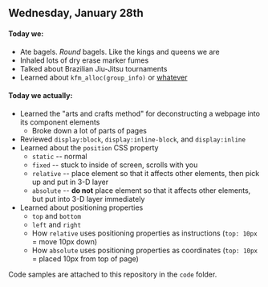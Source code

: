 ## Wednesday, January 28th

#### Today we:

* Ate bagels. *Round* bagels. Like the kings and queens we are
* Inhaled lots of dry erase marker fumes
* Talked about Brazilian Jiu-Jitsu tournaments
* Learned about `kfm_alloc(group_info)` or [whatever](http://hackertyper.net/)

#### Today we actually:

* Learned the "arts and crafts method" for deconstructing a webpage into its component elements
    * Broke down a lot of parts of pages
* Reviewed `display:block`, `display:inline-block`, and `display:inline`
* Learned about the `position` CSS property
    * `static` -- normal
    * `fixed` -- stuck to inside of screen, scrolls with you
    * `relative` -- place element so that it affects other elements, then pick up and put in 3-D layer
    * `absolute` -- **do not** place element so that it affects other elements, but put into 3-D layer immediately
* Learned about positioning properties
    * `top` and `bottom`
    * `left` and `right`
    * How `relative` uses positioning properties as instructions (`top: 10px` = move 10px down)
    * How `absolute` uses positioning properties as coordinates (`top: 10px` = placed 10px from top of page) 

Code samples are attached to this repository in the `code` folder.    